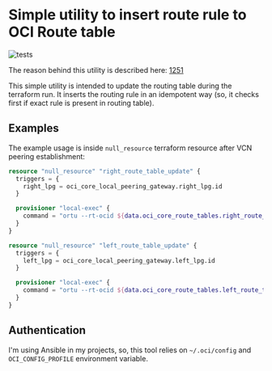 # Simple utility to insert route rule to OCI Route table

![tests](https://github.com/ITD27M01/oci-route-table-updater/workflows/tests_workflow/badge.svg)

The reason behind this utility is described here: [1251](https://github.com/terraform-providers/terraform-provider-oci/issues/1251)

This simple utility is intended to update the routing table during the terraform run.
It inserts the routing rule in an idempotent way (so, it checks first if exact rule is present in routing table).

## Examples

The example usage is inside `null_resource` terraform resource after VCN peering establishment:


```terraform
resource "null_resource" "right_route_table_update" {
  triggers = {
    right_lpg = oci_core_local_peering_gateway.right_lpg.id
  }

  provisioner "local-exec" {
    command = "ortu --rt-ocid ${data.oci_core_route_tables.right_route_table.route_tables[0].id} --cidr ${data.oci_core_vcn.left_vcn.cidr_block} --ne-ocid ${oci_core_local_peering_gateway.right_lpg.id}"
  }
}

resource "null_resource" "left_route_table_update" {
  triggers = {
    left_lpg = oci_core_local_peering_gateway.left_lpg.id
  }

  provisioner "local-exec" {
    command = "ortu --rt-ocid ${data.oci_core_route_tables.left_route_table.route_tables[0].id} --cidr ${data.oci_core_vcn.right_vcn.cidr_block} --ne-ocid ${oci_core_local_peering_gateway.left_lpg.id}"
  }
}
```

## Authentication

I'm using Ansible in my projects, so, this tool relies on `~/.oci/config` and `OCI_CONFIG_PROFILE` environment variable.
